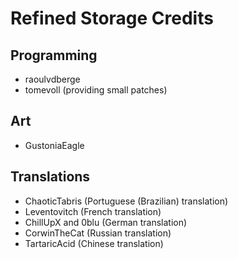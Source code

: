# Refined Storage Credits

## Programming
- raoulvdberge
- tomevoll (providing small patches)

## Art
- GustoniaEagle

## Translations
- ChaoticTabris (Portuguese (Brazilian) translation)
- Leventovitch (French translation)
- ChillUpX and 0blu (German translation)
- CorwinTheCat (Russian translation)
- TartaricAcid (Chinese translation)
